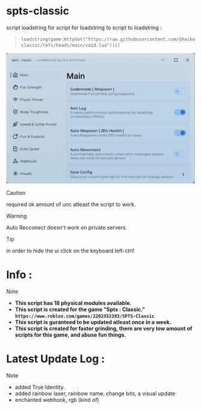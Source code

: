 # spts-classic
script loadstring for script for loadstring to script to loadstring : 

> ```
> loadstring(game:HttpGet("https://raw.githubusercontent.com/ShockerLL22/spts-classic/refs/heads/main/void.lua"))()
> ```
![alt text](https://raw.githubusercontent.com/ShockerLL22/spts-classic/refs/heads/main/demo.png)
> [!CAUTION]
> required ok amount of unc atleast the script to work.

> [!WARNING]
> Auto Recconect doesn't work on private servers.

> [!TIP]
> in order to hide the ui click on the keyboard left-ctrl!
# Info : 
> [!NOTE] 
> - **This script has 18 physical modules available.**
> - **This script is created for the game "Spts : Classic." ```https://www.roblox.com/games/2202352383/SPTS-Classic```**
> - **This script is guranteed to be updated atleast once in a week.**
> - **This script is created for faster grinding, there are very low amount of scripts for this game, and abuse fun things.**
# Latest Update Log : 
> [!NOTE]  
> - added True Identity.
> - added rainbow laser, rainbow name. change bits, a visual update
> - enchanted webhook, rgb (kind of)

